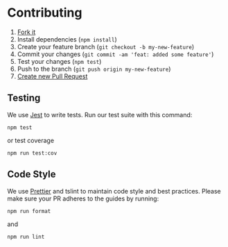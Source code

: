 # Contributing

1. [Fork it](https://github.com/grupoboticario/nestjs-sap-rfc)
2. Install dependencies (`npm install`)
3. Create your feature branch (`git checkout -b my-new-feature`)
4. Commit your changes (`git commit -am 'feat: added some feature'`)
5. Test your changes (`npm test`)
6. Push to the branch (`git push origin my-new-feature`)
7. [Create new Pull Request](https://github.com/grupoboticario/nestjs-sap-rfc/pulls)

## Testing

We use [Jest](https://github.com/facebook/jest) to write tests. Run our test suite with this command:

```
npm test
```

or test coverage

```
npm run test:cov
```

## Code Style

We use [Prettier](https://prettier.io/) and tslint to maintain code style and best practices.
Please make sure your PR adheres to the guides by running:

```
npm run format
```

and

```
npm run lint
```
